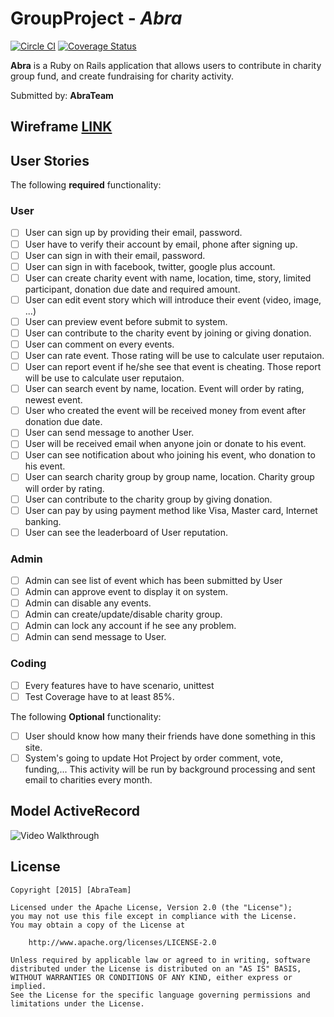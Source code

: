 # GroupProject - *Abra*

[![Circle CI](https://circleci.com/gh/AbraPokemon/KickStater/tree/master.svg?style=svg)](https://circleci.com/gh/AbraPokemon/KickStater/tree/master)
[![Coverage Status](https://coveralls.io/repos/AbraPokemon/KickStater/badge.png?branch=master&service=github)](https://coveralls.io/github/AbraPokemon/KickStater?branch=master)

**Abra** is a Ruby on Rails application that allows users to contribute in charity group fund, and create fundraising for charity activity.

Submitted by: **AbraTeam**

## Wireframe [LINK](https://trello-attachments.s3.amazonaws.com/569074bbfe516b176a797295/5692417a37d1908b69967f8e/94f908cf5ddd556bc8b6013ccdc18e51/abra.pdf)

## User Stories

The following **required** functionality:

### User

* [ ] User can sign up by providing their email, password.
* [ ] User have to verify their account by email, phone after signing up.
* [ ] User can sign in with their email, password.
* [ ] User can sign in with facebook, twitter, google plus account.
* [ ] User can create charity event with name, location, time, story, limited participant, donation due date and required amount.
* [ ] User can edit event story which will introduce their event (video, image, ...)
* [ ] User can preview event before submit to system.
* [ ] User can contribute to the charity event by joining or giving donation.
* [ ] User can comment on every events.
* [ ] User can rate event. Those rating will be use to calculate user reputaion.
* [ ] User can report event if he/she see that event is cheating. Those report will be use to calculate user reputaion.
* [ ] User can search event by name, location. Event will order by rating, newest event.
* [ ] User who created the event will be received money from event after donation due date.
* [ ] User can send message to another User.
* [ ] User will be received email when anyone join or donate to his event.
* [ ] User can see notification about who joining his event, who donation to his event.
* [ ] User can search charity group by group name, location. Charity group will order by rating.
* [ ] User can contribute to the charity group by giving donation.
* [ ] User can pay by using payment method like Visa, Master card, Internet banking.
* [ ] User can see the leaderboard of User reputation.

### Admin
* [ ] Admin can see list of event which has been submitted by User
* [ ] Admin can approve event to display it on system.
* [ ] Admin can disable any events.
* [ ] Admin can create/update/disable charity group.
* [ ] Admin can lock any account if he see any problem.
* [ ] Admin can send message to User.

### Coding
* [ ] Every features have to have scenario, unittest
* [ ] Test Coverage have to at least 85%.

The following **Optional** functionality:
* [ ] User should know how many their friends have done something in this site.
* [ ] System's going to update Hot Project by order comment, vote, funding,... This activity will be run by background processing and sent email to charities every month.

## Model ActiveRecord
![Video Walkthrough](http://i.imgur.com/aqvSETj.gif)

## License

    Copyright [2015] [AbraTeam]

    Licensed under the Apache License, Version 2.0 (the "License");
    you may not use this file except in compliance with the License.
    You may obtain a copy of the License at

        http://www.apache.org/licenses/LICENSE-2.0

    Unless required by applicable law or agreed to in writing, software
    distributed under the License is distributed on an "AS IS" BASIS,
    WITHOUT WARRANTIES OR CONDITIONS OF ANY KIND, either express or implied.
    See the License for the specific language governing permissions and
    limitations under the License.
